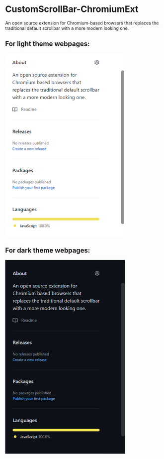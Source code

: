 # CustomScrollBar-ChromiumExt
An open source extension for Chromium-based browsers that replaces the traditional default scrollbar with a more modern looking one.

## For light theme webpages:

![Light theme](screenshots/light-theme.png)

## For dark theme webpages:

![Dark theme](screenshots/dark-theme.png)
